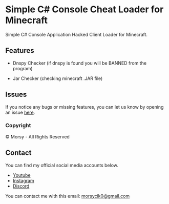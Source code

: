 # Simple C# Console Cheat Loader for Minecraft
Simple C# Console Application Hacked Client Loader for Minecraft.

## Features
- Dnspy Checker (if dnspy is found you will be BANNED from the program)

- Jar Checker (checking minecraft .JAR file)

## Issues
If you notice any bugs or missing features, you can let us know by opening an issue [here](https://github.com/Morsy0/simpleLoader/issues).

### Copyright
©️ Morsy - All Rights Reserved

## Contact
You can find my official social media accounts below.

- [Youtube](https://www.youtube.com/channel/UCRsQ1xKUTFn75amLPB9P8NA "Youtube")
- [Instagram](https://www.instagram.com/morsycik/)
- [Discord](https://discord.com/users/827167141853528074)

You can contact me with this email: morsycik0@gmail.com
